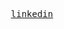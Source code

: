 <p align="center">
  <samp>
<!--     <a href="https://www.matheusmazeto.com/">personal website</a> .   -->
    <a href="https://www.linkedin.com/in/matheusmazeto/">linkedin</a>
  </samp>
</p>
